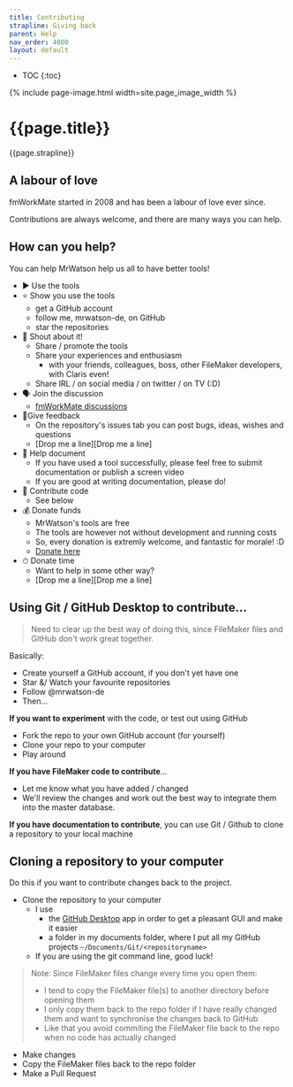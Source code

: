 ```yaml
---
title: Contributing
strapline: Giving back
parent: Help
nav_order: 4000
layout: default
---
```

- TOC
{:toc}

{% include page-image.html width=site.page_image_width %}

# {{page.title}}

{{page.strapline}}

## A labour of love

fmWorkMate started in 2008 and has been a labour of love ever since.

Contributions are always welcome, and there are many ways you can help.

## How can you help?

You can help MrWatson help us all to have better tools!

- ▶️ Use the tools
- ⭐️ Show you use the tools
  - get a GitHub account
  - follow me, mrwatson-de, on GitHub
  - star the repositories
- 📣 Shout about it!
  - Share / promote the tools
  - Share your experiences and enthusiasm
    - with your friends, colleagues, boss, other FileMaker developers, with Claris even!
  - Share IRL / on social media / on twitter / on TV (:D)
- 🗣 Join the discussion
  - [fmWorkMate discussions](https://github.com/mrwatson-de/fmWorkMate/discussions)
- 🚦Give feedback
  - On the repository's issues tab you can post bugs, ideas, wishes and questions
  - [Drop me a line][Drop me a line]
- 📖 Help document
  - If you have used a tool successfully, please feel free to submit documentation or publish a screen video
  - If you are good at writing documentation, please do!
- 📲 Contribute code
  - See below
- 💰 Donate funds
  - MrWatson's tools are free
  - The tools are however not without development and running costs
  - So, every donation is extremly welcome, and fantastic for morale! :D
  - [Donate here](donating.html)
- ⏱ Donate time
  - Want to help in some other way?
  - [Drop me a line][Drop me a line]


## Using Git / GitHub Desktop to contribute...

> Need to clear up the best way of doing this, since FileMaker files and GitHub don't work great together.

Basically:

- Create yourself a GitHub account, if you don't yet have one
- Star &/ Watch your favourite repositories
- Follow @mrwatson-de
- Then...

**If you want to experiment** with the code, or test out using GitHub

- Fork the repo to your own GitHub account (for yourself)
- Clone your repo to your computer
- Play around

**If you have FileMaker code to contribute**...

- Let me know what you have added / changed
- We'll review the changes and work out the best way to integrate them into the master database.

**If you have documentation to contribute**, you can use Git / Github to clone a repository to your local machine

## Cloning a repository to your computer

Do this if you want to contribute changes back to the project.

- Clone the repository to your computer
  - I use
    - the [GitHub Desktop](https://desktop.github.com) app in order to get a pleasant GUI and make it easier 
    - a folder in my documents folder, where I put all my GitHub projects `~/Documents/Git/<repositoryname>`
  - If you are using the git command line, good luck!

> Note: Since FileMaker files change every time you open them:
>
> - I tend to copy the FileMaker file(s) to another directory before opening them
> - I only copy them back to the repo folder if I have really changed them and want to synchronise the changes back to GitHub
> - Like that you avoid commiting the FileMaker file back to the repo when no code has actually changed

- Make changes
- Copy the FileMaker files back to the repo folder
- Make a Pull Request
